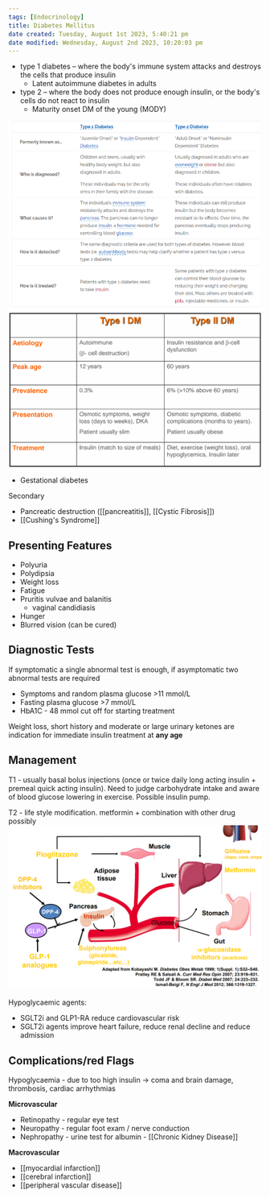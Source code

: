```yaml
---
tags: [Endocrinology]
title: Diabetes Mellitus
date created: Tuesday, August 1st 2023, 5:40:21 pm
date modified: Wednesday, August 2nd 2023, 10:20:03 pm
---
```


- type 1 diabetes – where the body's immune system attacks and destroys the cells that produce insulin
  - Latent autoimmune diabetes in adults
- type 2 – where the body does not produce enough insulin, or the body's cells do not react to insulin
  - Maturity onset DM of the young (MODY)

![](z_attachments/6rvEbtY.png)
![](z_attachments/cDC0vhB.png)

- Gestational diabetes

Secondary

- Pancreatic destruction ([[pancreatitis]], [[Cystic Fibrosis]])
- [[Cushing's Syndrome]]

## Presenting Features

- Polyuria
- Polydipsia
- Weight loss
- Fatigue
- Pruritis vulvae and balanitis
  - vaginal candidiasis
- Hunger
- Blurred vision (can be cured)

## Diagnostic Tests

If symptomatic a single abnormal test is enough, if asymptomatic two abnormal tests are required

- Symptoms and random plasma glucose >11 mmol/L
- Fasting plasma glucose >7 mmol/L
- HbA1C - 48 mmol cut off for starting treatment

Weight loss, short history and moderate or large urinary ketones are indication for immediate insulin treatment at **any age**

## Management

T1 - usually basal bolus injections (once or twice daily long acting insulin + premeal quick acting insulin). Need to judge carbohydrate intake and aware of blood glucose lowering in exercise. Possible insulin pump.

T2 - life style modification. metformin + combination with other drug possibly
![](z_attachments/UgXjHX4.png)

Hypoglycaemic agents:

- SGLT2i and GLP1-RA reduce cardiovascular risk
- SGLT2i agents improve heart failure, reduce renal decline and reduce admission

## Complications/red Flags

Hypoglycaemia - due to too high insulin -> coma and brain damage, thrombosis, cardiac arrhythmias

**Microvascular**

- Retinopathy - regular eye test
- Neuropathy - regular foot exam / nerve conduction
- Nephropathy - urine test for albumin - [[Chronic Kidney Disease]]

**Macrovascular**

- [[myocardial infarction]]
- [[cerebral infarction]]
- [[peripheral vascular disease]]
